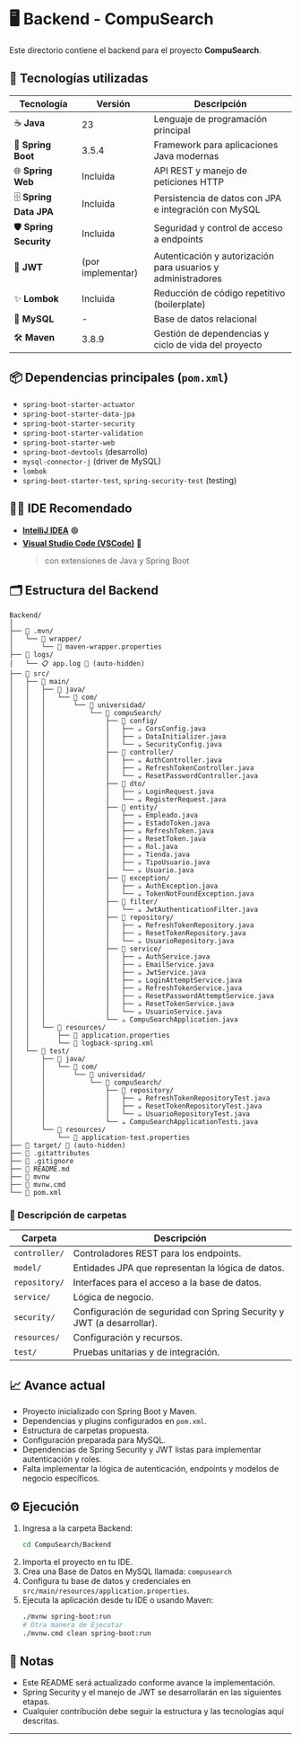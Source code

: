 # 🖥️ Backend - CompuSearch

Este directorio contiene el backend para el proyecto **CompuSearch**.

## 🚀 Tecnologías utilizadas

| Tecnología        | Versión    | Descripción                                                            |
|-------------------|------------|------------------------------------------------------------------------|
| ☕ **Java**        | 23         | Lenguaje de programación principal                                     |
| 🌱 **Spring Boot**| 3.5.4      | Framework para aplicaciones Java modernas                              |
| 🌐 **Spring Web** | Incluida   | API REST y manejo de peticiones HTTP                                   |
| 🗄️ **Spring Data JPA** | Incluida   | Persistencia de datos con JPA e integración con MySQL                  |
| 🛡️ **Spring Security** | Incluida   | Seguridad y control de acceso a endpoints                              |
| 🔑 **JWT**        | (por implementar) | Autenticación y autorización para usuarios y administradores       |
| ✨ **Lombok**      | Incluida   | Reducción de código repetitivo (boilerplate)                           |
| 🐬 **MySQL**      | -          | Base de datos relacional                                               |
| 🛠️ **Maven**      | 3.8.9      | Gestión de dependencias y ciclo de vida del proyecto                   |

## 📦 Dependencias principales (`pom.xml`)

- `spring-boot-starter-actuator`
- `spring-boot-starter-data-jpa`
- `spring-boot-starter-security`
- `spring-boot-starter-validation`
- `spring-boot-starter-web`
- `spring-boot-devtools` (desarrollo)
- `mysql-connector-j` (driver de MySQL)
- `lombok`
- `spring-boot-starter-test`, `spring-security-test` (testing)

## 🧑‍💻 IDE Recomendado

- **[IntelliJ IDEA](https://www.jetbrains.com/es-es/idea/download/?section=windows)** 🟢
- **[Visual Studio Code (VSCode)](https://code.visualstudio.com/)** 🔵
  > con extensiones de Java y Spring Boot

## 🗂️ Estructura del Backend

```
Backend/
│
├── 📁 .mvn/
│   └── 📁 wrapper/
│       └── 📄 maven-wrapper.properties
├── 📁 logs/
│   └── 📋 app.log 🚫 (auto-hidden)
├── 📁 src/
│   ├── 📁 main/
│   │   ├── 📁 java/
│   │   │   └── 📁 com/
│   │   │       └── 📁 universidad/
│   │   │           └── 📁 compuSearch/
│   │   │               ├── 📁 config/
│   │   │               │   ├── ☕ CorsConfig.java
│   │   │               │   ├── ☕ DataInitializer.java
│   │   │               │   └── ☕ SecurityConfig.java
│   │   │               ├── 📁 controller/
│   │   │               │   ├── ☕ AuthController.java
│   │   │               │   ├── ☕ RefreshTokenController.java
│   │   │               │   └── ☕ ResetPasswordController.java
│   │   │               ├── 📁 dto/
│   │   │               │   ├── ☕ LoginRequest.java
│   │   │               │   └── ☕ RegisterRequest.java
│   │   │               ├── 📁 entity/
│   │   │               │   ├── ☕ Empleado.java
│   │   │               │   ├── ☕ EstadoToken.java
│   │   │               │   ├── ☕ RefreshToken.java
│   │   │               │   ├── ☕ ResetToken.java
│   │   │               │   ├── ☕ Rol.java
│   │   │               │   ├── ☕ Tienda.java
│   │   │               │   ├── ☕ TipoUsuario.java
│   │   │               │   └── ☕ Usuario.java
│   │   │               ├── 📁 exception/
│   │   │               │   ├── ☕ AuthException.java
│   │   │               │   └── ☕ TokenNotFoundException.java
│   │   │               ├── 📁 filter/
│   │   │               │   └── ☕ JwtAuthenticationFilter.java
│   │   │               ├── 📁 repository/
│   │   │               │   ├── ☕ RefreshTokenRepository.java
│   │   │               │   ├── ☕ ResetTokenRepository.java
│   │   │               │   └── ☕ UsuarioRepository.java
│   │   │               ├── 📁 service/
│   │   │               │   ├── ☕ AuthService.java
│   │   │               │   ├── ☕ EmailService.java
│   │   │               │   ├── ☕ JwtService.java
│   │   │               │   ├── ☕ LoginAttemptService.java
│   │   │               │   ├── ☕ RefreshTokenService.java
│   │   │               │   ├── ☕ ResetPasswordAttemptService.java
│   │   │               │   ├── ☕ ResetTokenService.java
│   │   │               │   └── ☕ UsuarioService.java
│   │   │               └── ☕ CompuSearchApplication.java
│   │   └── 📁 resources/
│   │       ├── 📄 application.properties
│   │       └── 📄 logback-spring.xml
│   └── 📁 test/
│       ├── 📁 java/
│       │   └── 📁 com/
│       │       └── 📁 universidad/
│       │           └── 📁 compuSearch/
│       │               ├── 📁 repository/
│       │               │   ├── ☕ RefreshTokenRepositoryTest.java
│       │               │   ├── ☕ ResetTokenRepositoryTest.java
│       │               │   └── ☕ UsuarioRepositoryTest.java
│       │               └── ☕ CompuSearchApplicationTests.java
│       └── 📁 resources/
│           └── 📄 application-test.properties
├── 📁 target/ 🚫 (auto-hidden)
├── 📄 .gitattributes
├── 🚫 .gitignore
├── 📖 README.md
├── 📄 mvnw
├── 🐚 mvnw.cmd
└── 📄 pom.xml
```

### 📁 Descripción de carpetas

| Carpeta              | Descripción                                                                      |
|----------------------|----------------------------------------------------------------------------------|
| `controller/`        | Controladores REST para los endpoints.                                           |
| `model/`             | Entidades JPA que representan la lógica de datos.                                |
| `repository/`        | Interfaces para el acceso a la base de datos.                                    |
| `service/`           | Lógica de negocio.                                                               |
| `security/`          | Configuración de seguridad con Spring Security y JWT (a desarrollar).            |
| `resources/`         | Configuración y recursos.                                                        |
| `test/`              | Pruebas unitarias y de integración.                                              |

## 📈 Avance actual

- Proyecto inicializado con Spring Boot y Maven.
- Dependencias y plugins configurados en `pom.xml`.
- Estructura de carpetas propuesta.
- Configuración preparada para MySQL.
- Dependencias de Spring Security y JWT listas para implementar autenticación y roles.
- Falta implementar la lógica de autenticación, endpoints y modelos de negocio específicos.

## ⚙️ Ejecución

1. Ingresa a la carpeta Backend:
    ```bash
    cd CompuSearch/Backend
    ```
2. Importa el proyecto en tu IDE.
3. Crea una Base de Datos en MySQL llamada: `compusearch`
4. Configura tu base de datos y credenciales en `src/main/resources/application.properties`.
5. Ejecuta la aplicación desde tu IDE o usando Maven:
    ```bash
    ./mvnw spring-boot:run
    # Otra manera de Ejecutar
    ./mvnw.cmd clean spring-boot:run
    ```

## 📝 Notas

- Este README será actualizado conforme avance la implementación.
- Spring Security y el manejo de JWT se desarrollarán en las siguientes etapas.
- Cualquier contribución debe seguir la estructura y las tecnologías aquí descritas.

---
